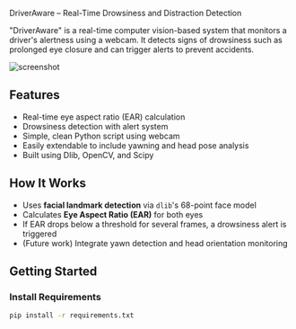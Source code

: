  DriverAware – Real-Time Drowsiness and Distraction Detection

"DriverAware" is a real-time computer vision-based system that monitors a driver's alertness using a webcam. It detects signs of drowsiness such as prolonged eye closure and can trigger alerts to prevent accidents.

![screenshot](./sample_demo.jpg) <!-- Optional if you add a screenshot -->

## Features

-  Real-time eye aspect ratio (EAR) calculation
-  Drowsiness detection with alert system
-  Simple, clean Python script using webcam
-  Easily extendable to include yawning and head pose analysis
-  Built using Dlib, OpenCV, and Scipy

##  How It Works

-  Uses **facial landmark detection** via `dlib`'s 68-point face model
-  Calculates **Eye Aspect Ratio (EAR)** for both eyes
-  If EAR drops below a threshold for several frames, a drowsiness alert is triggered
-  (Future work) Integrate yawn detection and head orientation monitoring

##  Getting Started

###  Install Requirements
```bash
pip install -r requirements.txt
